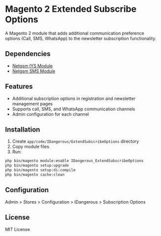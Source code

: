 # Magento 2 Extended Subscribe Options

A Magento 2 module that adds additional communication preference options (Call, SMS, WhatsApp) to the newsletter subscription functionality.

## Dependencies

- [Netgsm IYS Module](https://github.com/orkank/Netgsm-IYS-module)
- [Netgsm SMS Module](https://github.com/orkank/Netgsm-SMS-module)

## Features

- Additional subscription options in registration and newsletter management pages
- Supports call, SMS, and WhatsApp communication channels
- Admin configuration for each channel

## Installation

1. Create `app/code/IDangerous/ExtendSubscribeOptions` directory
2. Copy module files
3. Run:

```bash
php bin/magento module:enable IDangerous_ExtendSubscribeOptions
php bin/magento setup:upgrade
php bin/magento setup:di:compile
php bin/magento cache:clean
```

## Configuration

Admin > Stores > Configuration > IDangerous > Subscription Options

## License

MIT License
